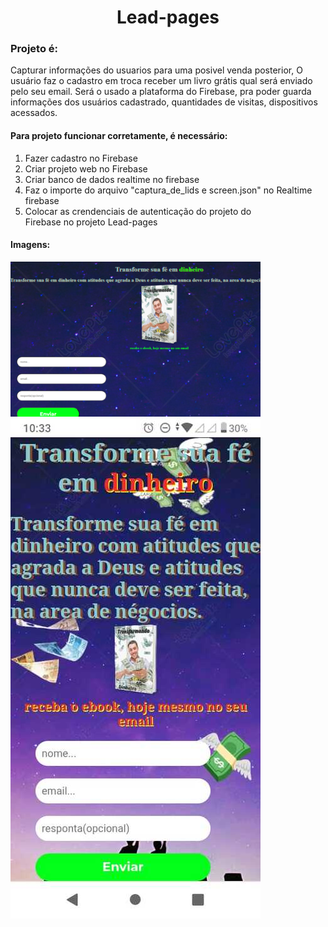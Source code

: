 
 
<div>
<h1  align="center" >Lead-pages</h1>

###    Projeto  é:
Capturar informações do usuarios para uma posivel venda posterior, O usuário faz o cadastro em troca  receber  um livro grátis qual será enviado pelo seu email.
Será o usado a plataforma do Firebase,  pra poder guarda informações dos usuários cadastrado, quantidades de visitas, dispositivos acessados.

#### Para projeto funcionar corretamente, é necessário:
<ol>
<li>Fazer cadastro no Firebase</li>
<li>Criar projeto web no Firebase</li> 
<li>Criar banco de dados realtime no firebase</li>
<li>Faz o importe do arquivo "captura_de_lids e screen.json" no Realtime firebase</li>
<li>Colocar as crendenciais de autenticação do projeto do Firebase no projeto Lead-pages</li>
</ol>

#### Imagens:
<img src="https://github.com/Evanilsondejesus/galeria/blob/main/img/lead_pages_pc.png" >
<img src="https://github.com/Evanilsondejesus/galeria/blob/main/img/lead_pages_device_phone.jpg" >

 
 


  
</div>

